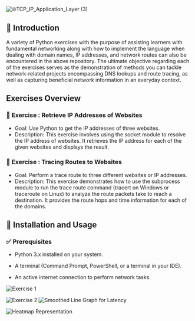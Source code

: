 ![🌐TCP_IP_Application_Layer (3)](https://github.com/user-attachments/assets/7b3e4a37-16d8-4f9f-aead-bdaa3e747d92)

## 📌 Introduction

A variety of Python exercises with the purpose of assisting learners with fundamental networking along with how to implement the language when dealing with domain names, IP addresses, and network routes can also be encountered in the above repository. The ultimate objective regarding each of the exercises serves as the demonstration of methods you can tackle network-related projects encompassing DNS lookups and route tracing, as well as capturing beneficial network information in an everyday context.

## Exercises Overview

### 📌 Exercise : Retrieve IP Addresses of Websites
- Goal: Use Python to get the IP addresses of three websites.
- Description: This exercise involves using the socket module to resolve the IP address of websites. It retrieves the IP address for each of the given websites and displays the result.

### 📌 Exercise : Tracing Routes to Websites
- Goal: Perform a trace route to three different websites or IP addresses.
- Description: This exercise demonstrates how to use the subprocess module to run the trace route command (tracert on Windows or traceroute on Linux) to analyze the route packets take to reach a destination. It provides the route hops and time information for each of the domains.

## 🚀 Installation and Usage

### ✅ Prerequisites
- Python 3.x installed on your system.
  
- A terminal (Command Prompt, PowerShell, or a terminal in your IDE).
  
- An active internet connection to perform network tasks.


![Exercise 1](https://github.com/user-attachments/assets/678e2ab7-a0ab-4bc2-9986-3ef01e2204f0)


![Exercise 2](https://github.com/user-attachments/assets/bc902c1d-ce49-47a6-a481-3bd266efcd3d)
![Smoothed Line Graph for Latency](https://github.com/user-attachments/assets/1f3d1faa-752f-44da-9901-0e73e2902480)

![Heatmap Representation](https://github.com/user-attachments/assets/9005b56e-f015-4e51-b166-3af7fd61a784)


